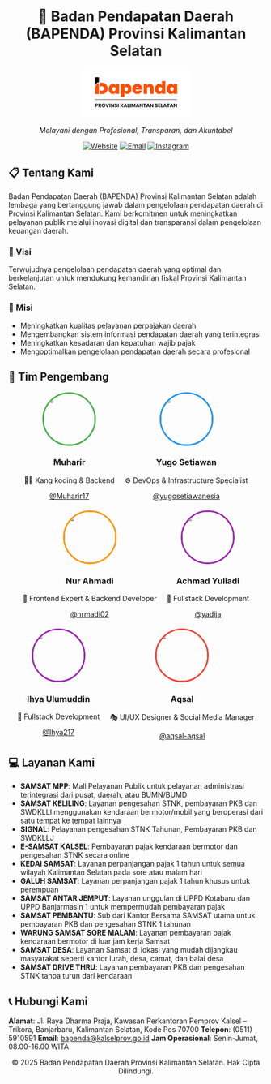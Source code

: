 <div align="center">

# 🏢 Badan Pendapatan Daerah (BAPENDA) Provinsi Kalimantan Selatan

<img src="Logo.png" alt="Bapenda Kalsel Logo" width="200" style="background-color: white; padding: 10px; border-radius: 10px;">

*Melayani dengan Profesional, Transparan, dan Akuntabel*

[![Website](https://img.shields.io/badge/Website-bapenda.kalselprov.go.id-blue?style=for-the-badge)](https://bapenda.kalselprov.go.id)
[![Email](https://img.shields.io/badge/Email-bapenda@kalselprov.go.id-red?style=for-the-badge)](mailto:bapenda@kalselprov.go.id)
[![Instagram](https://img.shields.io/badge/Instagram-@bapendaprovkalselofficial-purple?style=for-the-badge&logo=instagram)](https://www.instagram.com/bapendaprovkalselofficial/?hl=en)

</div>

## 📋 Tentang Kami

Badan Pendapatan Daerah (BAPENDA) Provinsi Kalimantan Selatan adalah lembaga yang bertanggung jawab dalam pengelolaan pendapatan daerah di Provinsi Kalimantan Selatan. Kami berkomitmen untuk meningkatkan pelayanan publik melalui inovasi digital dan transparansi dalam pengelolaan keuangan daerah.

### 🎯 Visi

Terwujudnya pengelolaan pendapatan daerah yang optimal dan berkelanjutan untuk mendukung kemandirian fiskal Provinsi Kalimantan Selatan.

### 🚀 Misi

- Meningkatkan kualitas pelayanan perpajakan daerah
- Mengembangkan sistem informasi pendapatan daerah yang terintegrasi
- Meningkatkan kesadaran dan kepatuhan wajib pajak
- Mengoptimalkan pengelolaan pendapatan daerah secara profesional

## 👥 Tim Pengembang

<div align="center" style="display: flex; flex-wrap: wrap; justify-content: center; gap: 20px;">

<div align="center">
  <img src="https://github.com/Muharir17.png" width="100" height="100" style="border-radius: 50%; border: 3px solid #4CAF50;">
  <h3>Muharir</h3>
  <p>👨‍💻 Kang koding & Backend</p>
  <a href="https://github.com/Muharir17">@Muharir17</a>
</div>

<div align="center">
  <img src="https://github.com/yugosetiawanesia.png" width="100" height="100" style="border-radius: 50%; border: 3px solid #2196F3;">
  <h3>Yugo Setiawan</h3>
  <p>⚙️ DevOps & Infrastructure Specialist</p>
  <a href="https://github.com/yugosetiawanesia">@yugosetiawanesia</a>
</div>

<div align="center">
  <img src="https://github.com/nrmadi02.png" width="100" height="100" style="border-radius: 50%; border: 3px solid #FF9800;">
  <h3>Nur Ahmadi</h3>
  <p>🎨 Frontend Expert & Backend Developer</p>
  <a href="https://github.com/nrmadi02">@nrmadi02</a>
</div>

<div align="center">
  <img src="https://github.com/yadija.png" width="100" height="100" style="border-radius: 50%; border: 3px solid #9C27B0;">
  <h3>Achmad Yuliadi</h3>
  <p>🔄 Fullstack Development</p>
  <a href="https://github.com/yadija">@yadija</a>
</div>

<div align="center">
  <img src="https://github.com/Ihya217.png" width="100" height="100" style="border-radius: 50%; border: 3px solid #9C27B0;">
  <h3>Ihya Ulumuddin</h3>
  <p>🔄 Fullstack Development</p>
  <a href="https://github.com/Ihya217">@Ihya217</a>
</div>

<div align="center">
  <img src="https://github.com/aqsal-aqsal.png" width="100" height="100" style="border-radius: 50%; border: 3px solid #F44336;">
  <h3>Aqsal</h3>
  <p>🎭 UI/UX Designer & Social Media Manager</p>
  <a href="https://github.com/aqsal-aqsal">@aqsal-aqsal</a>
</div>

</div>

## 💻 Layanan Kami

- **SAMSAT MPP**: Mall Pelayanan Publik untuk pelayanan administrasi terintegrasi dari pusat, daerah, atau BUMN/BUMD
- **SAMSAT KELILING**: Layanan pengesahan STNK, pembayaran PKB dan SWDKLLI menggunakan kendaraan bermotor/mobil yang beroperasi dari satu tempat ke tempat lainnya
- **SIGNAL**: Pelayanan pengesahan STNK Tahunan, Pembayaran PKB dan SWDKLLJ
- **E-SAMSAT KALSEL**: Pembayaran pajak kendaraan bermotor dan pengesahan STNK secara online
- **KEDAI SAMSAT**: Layanan perpanjangan pajak 1 tahun untuk semua wilayah Kalimantan Selatan pada sore atau malam hari
- **GALUH SAMSAT**: Layanan perpanjangan pajak 1 tahun khusus untuk perempuan
- **SAMSAT ANTAR JEMPUT**: Layanan unggulan di UPPD Kotabaru dan UPPD Banjarmasin 1 untuk mempermudah pembayaran pajak
- **SAMSAT PEMBANTU**: Sub dari Kantor Bersama SAMSAT utama untuk pembayaran PKB dan pengesahan STNK 1 tahunan
- **WARUNG SAMSAT SORE MALAM**: Layanan pembayaran pajak kendaraan bermotor di luar jam kerja Samsat
- **SAMSAT DESA**: Layanan Samsat di lokasi yang mudah dijangkau masyarakat seperti kantor lurah, desa, camat, dan balai desa
- **SAMSAT DRIVE THRU**: Layanan pembayaran PKB dan pengesahan STNK tanpa turun dari kendaraan

## 📞 Hubungi Kami

**Alamat**: Jl. Raya Dharma Praja, Kawasan Perkantoran Pemprov Kalsel – Trikora, Banjarbaru, Kalimantan Selatan, Kode Pos 70700
**Telepon**: (0511) 5910591
**Email**: bapenda@kalselprov.go.id
**Jam Operasional**: Senin-Jumat, 08.00-16.00 WITA

<div align="center">

© 2025 Badan Pendapatan Daerah Provinsi Kalimantan Selatan. Hak Cipta Dilindungi.

</div>
